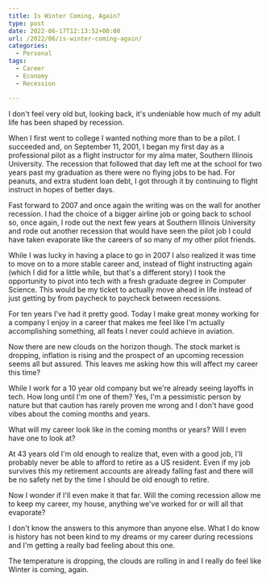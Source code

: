 ```yaml
---
title: Is Winter Coming, Again?
type: post
date: 2022-06-17T12:13:52+00:00
url: /2022/06/is-winter-coming-again/
categories:
  - Personal
tags:
  - Career
  - Economy
  - Recession

---
```

I don't feel very old but, looking back, it's undeniable how much of my adult life has been shaped by recession.

When I first went to college I wanted nothing more than to be a pilot. I succeeded and, on September 11, 2001, I began my first day as a professional pilot as a flight instructor for my alma mater, Southern Illinois University. The recession that followed that day left me at the school for two years past my graduation as there were no flying jobs to be had. For peanuts, and extra student loan debt, I got through it by continuing to flight instruct in hopes of better days.

Fast forward to 2007 and once again the writing was on the wall for another recession. I had the choice of a bigger airline job or going back to school so, once again, I rode out the next few years at Southern Illinois University and rode out another recession that would have seen the pilot job I could have taken evaporate like the careers of so many of my other pilot friends.

While I was lucky in having a place to go in 2007 I also realized it was time to move on to a more stable career and, instead of flight instructing again (which I did for a little while, but that's a different story) I took the opportunity to pivot into tech with a fresh graduate degree in Computer Science. This would be my ticket to actually move ahead in life instead of just getting by from paycheck to paycheck between recessions.

For ten years I've had it pretty good. Today I make great money working for a company I enjoy in a career that makes me feel like I'm actually accomplishing something, all feats I never could achieve in aviation.

Now there are new clouds on the horizon though. The stock market is dropping, inflation is rising and the prospect of an upcoming recession seems all but assured. This leaves me asking how this will affect my career this time?

While I work for a 10 year old company but we're already seeing layoffs in tech. How long until I'm one of them? Yes, I'm a pessimistic person by nature but that caution has rarely proven me wrong and I don't have good vibes about the coming months and years.

What will my career look like in the coming months or years? Will I even have one to look at?

At 43 years old I'm old enough to realize that, even with a good job, I'll probably never be able to afford to retire as a US resident. Even if my job survives this my retirement accounts are already falling fast and there will be no safety net by the time I should be old enough to retire.

Now I wonder if I'll even make it that far. Will the coming recession allow me to keep my career, my house, anything we've worked for or will all that evaporate?

I don't know the answers to this anymore than anyone else. What I do know is history has not been kind to my dreams or my career during recessions and I'm getting a really bad feeling about this one.

The temperature is dropping, the clouds are rolling in and I really do feel like Winter is coming, again.